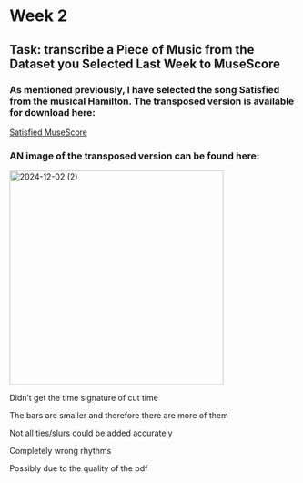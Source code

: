 # Week 2

## Task: transcribe a Piece of Music from the Dataset you Selected Last Week to MuseScore

### As mentioned previously, I have selected the song Satisfied from the musical Hamilton. The transposed version is available for download here: 

[Satisfied MuseScore](SatisfiedMuseScore.mscz)

### AN image of the transposed version can be found here: 

<img width="376" alt="2024-12-02 (2)" src="https://github.com/user-attachments/assets/398bb123-f43a-420b-8a46-056db37505ab">

Didn’t get the time signature of cut time

The bars are smaller and therefore there are more of them

Not all ties/slurs could be added accurately

Completely wrong rhythms 

Possibly due to the quality of the pdf
